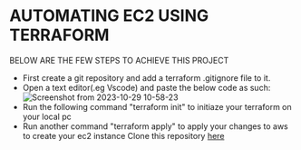 # AUTOMATING EC2 USING TERRAFORM 
BELOW ARE THE FEW STEPS TO ACHIEVE THIS PROJECT
* First create a git repository and add a terraform .gitignore file to it.
* Open a text editor(.eg Vscode) and paste the below code as such:
![Screenshot from 2023-10-29 10-58-23](https://github.com/SESUGH-OPS/ec2-terraform/assets/105423735/f393e30d-c753-4fe5-8904-a50957c09cda)
* Run the following command "terraform init" to initiaze your terraform on your local pc
* Run another command "terraform apply" to apply your changes to aws to create your ec2 instance
Clone this repository [here](https://github.com/SESUGH-OPS/ec2-terraform.git)
